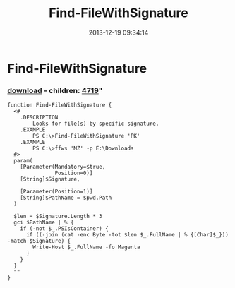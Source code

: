 ﻿---
pid:            4718
parent:         0
children:       4719
poster:         greg zakharov
title:          Find-FileWithSignature
date:           2013-12-19 09:34:14
format:         posh
---

# Find-FileWithSignature

### [download](4718.ps1) - children: [4719](4719.md)"



```posh
function Find-FileWithSignature {
  <#
    .DESCRIPTION
        Looks for file(s) by specific signature.
    .EXAMPLE
        PS C:\>Find-FileWithSignature 'PK'
    .EXAMPLE
        PS C:\>ffws 'MZ' -p E:\Downloads
  #>
  param(
    [Parameter(Mandatory=$true,
               Position=0)]
    [String]$Signature,
    
    [Parameter(Position=1)]
    [String]$PathName = $pwd.Path
  )
  
  $len = $Signature.Length * 3
  gci $PathName | % {
    if (-not $_.PSIsContainer) {
      if ((-join (cat -enc Byte -tot $len $_.FullName | % {[Char]$_})) -match $Signature) {
        Write-Host $_.FullName -fo Magenta
      }
    }
  }
  ""
}
```

